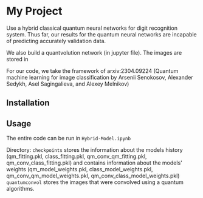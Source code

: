 # My Project

Use a hybrid classical quantum neural networks for digit recognition system. Thus far, our results for the quantum neural networks are incapable of predicting accurately validation data.

We also build a quantvolution network (in jupyter file). The images are stored in

For our code, we take the framework of arxiv:2304.09224 (Quantum machine learning for image classification by Arsenii Senokosov, Alexander Sedykh, Asel Sagingalieva, and Alexey Melnikov)

## Installation


## Usage

The entire code can be run in `Hybrid-Model.ipynb`

Directory:
`checkpoints` stores the information about the models history (qm_fitting.pkl, class_fitting.pkl, qm_conv_qm_fitting.pkl, qm_conv_class_fitting.pkl)
and contains information about the models' weights (qm_model_weights.pkl, class_model_weights.pkl, qm_conv_qm_model_weights.pkl, qm_conv_class_model_weights.pkl)
`quantumconvol` stores the images that were convolved using a quantum algorithms.
